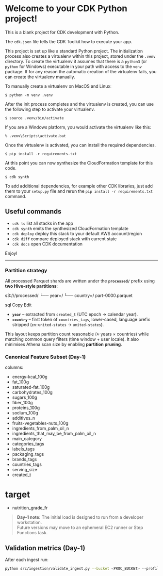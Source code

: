 
# Welcome to your CDK Python project!

This is a blank project for CDK development with Python.

The `cdk.json` file tells the CDK Toolkit how to execute your app.

This project is set up like a standard Python project.  The initialization
process also creates a virtualenv within this project, stored under the `.venv`
directory.  To create the virtualenv it assumes that there is a `python3`
(or `python` for Windows) executable in your path with access to the `venv`
package. If for any reason the automatic creation of the virtualenv fails,
you can create the virtualenv manually.

To manually create a virtualenv on MacOS and Linux:

```
$ python -m venv .venv
```

After the init process completes and the virtualenv is created, you can use the following
step to activate your virtualenv.

```
$ source .venv/bin/activate
```

If you are a Windows platform, you would activate the virtualenv like this:

```
% .venv\Scripts\activate.bat
```

Once the virtualenv is activated, you can install the required dependencies.

```
$ pip install -r requirements.txt
```

At this point you can now synthesize the CloudFormation template for this code.

```
$ cdk synth
```

To add additional dependencies, for example other CDK libraries, just add
them to your `setup.py` file and rerun the `pip install -r requirements.txt`
command.

## Useful commands

 * `cdk ls`          list all stacks in the app
 * `cdk synth`       emits the synthesized CloudFormation template
 * `cdk deploy`      deploy this stack to your default AWS account/region
 * `cdk diff`        compare deployed stack with current state
 * `cdk docs`        open CDK documentation

Enjoy!


------------------------------------------------------------------
### Partition strategy 

All processed Parquet shards are written under the **`processed/`** prefix using
**two Hive-style partitions**:

s3://<processed-bucket>/processed/
└── year=<YYYY>/
└── country=<slug>/
part-0000.parquet

sql
Copy
Edit

* **`year`** – extracted from `created_t` (UTC epoch → calendar year).  
* **`country`** – first token of `countries_tags`, lower-cased, language
  prefix stripped (`en:united-states` → `united-states`).

This layout keeps partition count reasonable (≈ years × countries) while
matching common query filters (time window + user locale). It also minimises
Athena scan size by enabling **partition pruning**.


### Canonical Feature Subset (Day-1)
columns:
  - energy-kcal_100g
  - fat_100g
  - saturated-fat_100g
  - carbohydrates_100g
  - sugars_100g
  - fiber_100g
  - proteins_100g
  - sodium_100g
  - additives_n
  - fruits-vegetables-nuts_100g
  - ingredients_from_palm_oil_n
  - ingredients_that_may_be_from_palm_oil_n
  - main_category
  - categories_tags
  - labels_tags
  - packaging_tags
  - brands_tags
  - countries_tags
  - serving_size
  - created_t
# target
  - nutrition_grade_fr

> **Day-1 note:** The initial load is designed to run from a developer workstation.  
> Future versions may move to an ephemeral EC2 runner or Step Functions task.

## Validation metrics (Day-1)

After each ingest run:

```bash
python src/ingestion/validate_ingest.py --bucket <PROC_BUCKET> --profile <AWS_PROFILE>
